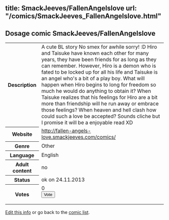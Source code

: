 title: SmackJeeves/FallenAngelslove
url: "/comics/SmackJeeves_FallenAngelslove.html"
---
Dosage comic SmackJeeves/FallenAngelslove
-----------------------------------------

<p id="msg"></p>
<script type="text/javascript">
if (window.location.search === '?edit_info_mail=sent_ok') {
  var elem = document.getElementById("msg");
  elem.innerHTML = 'Edited information sucessfully sent for review, which is usually done daily. Thanks!';
  elem.className = 'ok';
}
</script>
<table class="comicinfo">
<tr>
<th>Description</th><td>A cute BL story No smex for awhile sorry! :D Hiro and Taisuke have known each other for many years, they have been friends for as long as they can remember. However, Hiro is a demon who is fated to be locked up for all his life and Taisuke is an angel who's a bit of a play boy. What will happen when Hiro begins to long for freedom so much he would do anything to obtain it? When Taisuke realizes that his feelings for Hiro are a bit more than friendship will he run away or embrace those feelings? When heaven and hell clash how could such a love be accepted? Sounds cliche but I promise it will be a enjoyable read XD</td>
</tr>
<tr>
<th>Website</th><td><a href="http://fallen-angels-love.smackjeeves.com/comics/">http://fallen-angels-love.smackjeeves.com/comics/</a></td>
</tr>
<tr>
<th>Genre</th><td>Other</td>
</tr>
<tr>
<th>Language</th><td>English</td>
</tr>
<tr>
<th>Adult content</th><td>no</td>
</tr>
<tr>
<th>Status</th><td>ok on 24.11.2013</td>
</tr>
<tr>
<th>Votes</th><td>0
<form action="http://gaecounter.appspot.com/count/" method="POST">
<input name="name" type="hidden" value="SmackJeeves_FallenAngelslove"/>
<input name="uid" type="hidden" id="voteuid" value=""/>
<input type="submit" value="Vote"/>
</form>
</td>
</tr>
</table>
<script type="text/javascript">
var ua = navigator.userAgent;
document.getElementById("voteuid").value = ua.replace(/[^a-zA-Z0-9\._:]/g , "_");;
</script>

[Edit this info](SmackJeeves_FallenAngelslove_edit.html) or go back to the [comic list](../comic-index.html).
